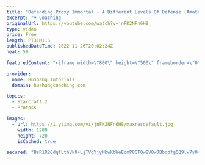 ```yaml
---
title: "Defending Proxy Immortal - 4 Different Levels Of Defense (Amateur, Pro-Gamer, Top Pro Gamer)"
excerpt: "♦ Coaching -------------------------------------------------------------------------- Website: https://www.hushangcoaching.com  Interested in Starcraft lessons? Check out my website! I would love to help you improve and reach your goals. I've been coaching for several years and I have 5+ GM students"
originalUrl: https://youtube.com/watch?v=jnFK2NFn6H8
type: video
price: Free
length: PT31M11S
publishedDateTime: 2022-11-26T20:02:24Z
heat: 50

featuredContent: "<iframe width=\"800\" height=\"500\" frameborder=\"0\" src=\"https://www.youtube.com/embed/jnFK2NFn6H8\" allow=\"accelerometer; autoplay; encrypted-media; gyroscope; picture-in-picture\" allowfullscreen></iframe>"

provider:
  name: HuShang Tutorials
  domain: hushangcoaching.com

topics:
  - StarCraft 2
  - Protoss

images:
  - url: https://i.ytimg.com/vi/jnFK2NFn6H8/maxresdefault.jpg
    width: 1280
    height: 720
    isCached: true

secured: "BsR1R2CdqtLthVk9+LjTVgYjyMbwKbWeEcmP8GTQwEV8wJBbqdfg5Q9lw7yO4yrGqQtYCs/o8nCNKbmTwTCjNxSdpUKjiLDaKZX/JGxawyTyq83bKHBkQMrtZeaS1BCoiVJdHFm/NE6oNUjwUYkz7rCHWqeUyn38gpsnW1Bpj9G1lytQmNUisTQxpG3PTnkP2f/PegUQ5gUHpzz4WWEIho2al0oMCFFUzAWyY328Ai7CBlAaZxYIFnHRJKCHz5FjMdwQwercP9ndXfTsFbAIZspbb2YEXfIFIBCV5xxI8EYxGLJLT2C/Os8Ardrt2FC8FSAJyw9Wv/oG5cn46O2epmBcHYpv+baiV0WWoAtqzmAhHPQzUOFxPff9NXnHX7SjMa5M5LlzOiy/6wSoZtMs2I4Fj5hGD8uRPJBPnK5+HQY=;wRx0OrdZCs+Db044x5yHsw=="
---
```


